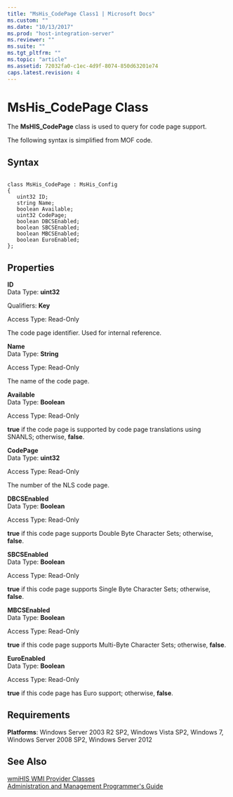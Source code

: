 ```yaml
---
title: "MsHis_CodePage Class1 | Microsoft Docs"
ms.custom: ""
ms.date: "10/13/2017"
ms.prod: "host-integration-server"
ms.reviewer: ""
ms.suite: ""
ms.tgt_pltfrm: ""
ms.topic: "article"
ms.assetid: 72032fa0-c1ec-4d9f-8074-850d63201e74
caps.latest.revision: 4
---
```

# MsHis_CodePage Class
The **MsHIS_CodePage** class is used to query for code page support.  
  
 The following syntax is simplified from MOF code.  
  
## Syntax  
  
```  
  
class MsHis_CodePage : MsHis_Config  
{  
   uint32 ID;  
   string Name;  
   boolean Available;  
   uint32 CodePage;  
   boolean DBCSEnabled;  
   boolean SBCSEnabled;  
   boolean MBCSEnabled;  
   boolean EuroEnabled;  
};  
```  
  
## Properties  
 **ID**  
 Data Type: **uint32**  
  
 Qualifiers: **Key**  
  
 Access Type: Read-Only  
  
 The code page identifier. Used for internal reference.  
  
 **Name**  
 Data Type: **String**  
  
 Access Type: Read-Only  
  
 The name of the code page.  
  
 **Available**  
 Data Type: **Boolean**  
  
 Access Type: Read-Only  
  
 **true** if the code page is supported by code page translations using SNANLS; otherwise, **false**.  
  
 **CodePage**  
 Data Type: **uint32**  
  
 Access Type: Read-Only  
  
 The number of the NLS code page.  
  
 **DBCSEnabled**  
 Data Type: **Boolean**  
  
 Access Type: Read-Only  
  
 **true** if this code page supports Double Byte Character Sets; otherwise, **false**.  
  
 **SBCSEnabled**  
 Data Type: **Boolean**  
  
 Access Type: Read-Only  
  
 **true** if this code page supports Single Byte Character Sets; otherwise, **false**.  
  
 **MBCSEnabled**  
 Data Type: **Boolean**  
  
 Access Type: Read-Only  
  
 **true** if this code page supports Multi-Byte Character Sets; otherwise, **false**.  
  
 **EuroEnabled**  
 Data Type: **Boolean**  
  
 Access Type: Read-Only  
  
 **true** if this code page has Euro support; otherwise, **false**.  
  
## Requirements  
 **Platforms**: Windows Server 2003 R2 SP2, Windows Vista SP2, Windows 7, Windows Server 2008 SP2, Windows Server 2012  
  
## See Also  
 [wmiHIS WMI Provider Classes](../core/wmihis-wmi-provider-classes.md)   
 [Administration and Management Programmer's Guide](../Topic/Administration%20and%20Management%20Programmer's%20Guide1.md)